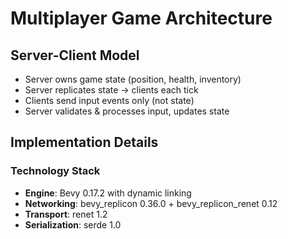 # Multiplayer Game Architecture

## Server-Client Model
- Server owns game state (position, health, inventory)
- Server replicates state → clients each tick
- Clients send input events only (not state)
- Server validates & processes input, updates state

## Implementation Details

### Technology Stack
- **Engine**: Bevy 0.17.2 with dynamic linking
- **Networking**: bevy_replicon 0.36.0 + bevy_replicon_renet 0.12
- **Transport**: renet 1.2
- **Serialization**: serde 1.0

